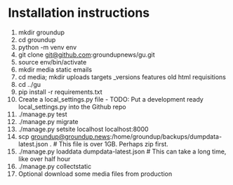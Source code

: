 # Installation instructions

1. mkdir groundup
1. cd groundup
1. python -m venv env
1. git clone git@github.com:groundupnews/gu.git
1. source env/bin/activate
1. mkdir media static emails
1. cd media; mkdir uploads targets _versions features old html requisitions
1. cd ../gu
1. pip install -r requirements.txt
1. Create a local_settings.py file - TODO: Put a development ready local_settings.py into the Github repo
1. ./manage.py test
1. ./manage.py migrate
1. ./manage.py setsite localhost localhost:8000
1. scp groundup@groundup.news:/home/groundup/backups/dumpdata-latest.json . # This file is over 1GB. Perhaps zip first.
1. ./manage.py loaddata dumpdata-latest.json # This can take a long time, like over half hour
1. ./manage.py collectstatic
1. Optional download some media files from production
